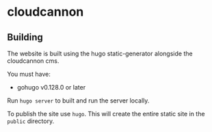 # cloudcannon

## Building

The website is built using the hugo static-generator alongside the cloudcannon cms.

You must have:

- gohugo v0.128.0 or later

Run `hugo server` to built and run the server locally.

To publish the site use `hugo`. This will create the entire static site in the `public` directory.
